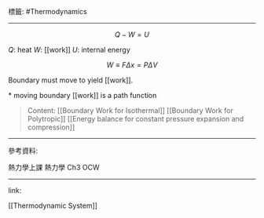 標籤: #Thermodynamics 

---

$$Q - W = U$$

$Q$: heat
$W$: [[work]]
$U$: internal energy

$$W \equiv F \Delta x = P \Delta V$$

Boundary must move to yield [[work]].

\* moving boundary [[work]] is a path function

> Content:
> [[Boundary Work for Isothermal]]
> [[Boundary Work for Polytropic]]
> [[Energy balance for constant pressure expansion and compression]]

---

參考資料:

熱力學上課
熱力學 Ch3 OCW

---

link:

[[Thermodynamic System]]